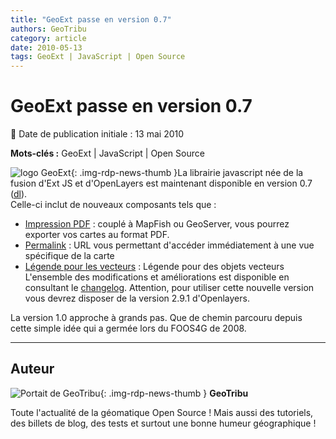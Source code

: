 ```yaml
---
title: "GeoExt passe en version 0.7"
authors: GeoTribu
category: article
date: 2010-05-13
tags: GeoExt | JavaScript | Open Source
---
```


# GeoExt passe en version 0.7


:calendar: Date de publication initiale : 13 mai 2010

**Mots-clés :** GeoExt | JavaScript | Open Source


![logo GeoExt](https://cdn.geotribu.fr/img/logos-icones/logiciels_librairies/geoext.png "logo GeoExt"){: .img-rdp-news-thumb }La librairie javascript née de la fusion d'Ext JS et d'OpenLayers est maintenant disponible en version 0.7 ([dl](http://trac.geoext.org/attachment/wiki/Download/GeoExt-release-0.7.zip)).  
Celle-ci inclut de nouveaux composants tels que :

* [Impression PDF](http://dev.geoext.org/trunk/geoext/examples/print-page.html) : couplé à MapFish ou GeoServer, vous pourrez exporter vos cartes au format PDF.
* [Permalink](http://dev.geoext.org/trunk/geoext/examples/permalink.html) : URL vous permettant d'accéder immédiatement à une vue spécifique de la carte
* [Légende pour les vecteurs](http://dev.geoext.org/trunk/geoext/examples/vector-legend.html) : Légende pour des objets vecteurs
L'ensemble des modifications et améliorations est disponible en consultant le [changelog](http://trac.geoext.org/wiki/Release/0.7/Notes). Attention, pour utiliser cette nouvelle version vous devrez disposer de la version 2.9.1 d'Openlayers.

La version 1.0 approche à grands pas. Que de chemin parcouru depuis cette simple idée qui a germée lors du FOOS4G de 2008.



----

## Auteur

![Portait de GeoTribu](https://cdn.geotribu.fr/images/internal/charte/geotribu\_logo\_64x64.png){: .img-rdp-news-thumb }
**GeoTribu**

Toute l'actualité de la géomatique Open Source ! Mais aussi des tutoriels, des billets de blog, des tests et surtout une bonne humeur géographique !
